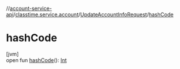//[account-service-api](../../../index.md)/[classtime.service.account](../index.md)/[UpdateAccountInfoRequest](index.md)/[hashCode](hash-code.md)

# hashCode

[jvm]\
open fun [hashCode](hash-code.md)(): [Int](https://kotlinlang.org/api/latest/jvm/stdlib/kotlin/-int/index.html)
